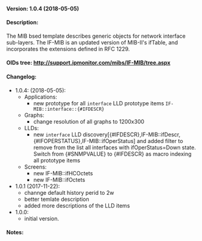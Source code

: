 #### Version: 1.0.4 (2018-05-05)

#### Description:
The MIB bsed template describes generic objects for network interface sub-layers.
The IF-MIB is an updated version of MIB-II's ifTable, and incorporates the extensions defined in RFC 1229.

#### OIDs tree: http://support.ipmonitor.com/mibs/IF-MIB/tree.aspx

#### Changelog:
- 1.0.4: (2018-05-05):
  - Applications:
    - new prototype for all ```interface``` LLD prototype items
      ```IF-MIB::interface::{#IFDESCR}```
  - Graphs:
    - change resolution of all graphs to 1200x300
  - LLDs:
    - new ```interface``` LLD
      discovery[{#IFDESCR},IF-MIB::ifDescr,{#IFOPERSTATUS},IF-MIB::ifOperStatus]
      and added filter to remove from the list all interfaces with
      ifOperStatus=Down state. Switch from {#SNMPVALUE} to {#IFDESCR} as macro
      indexing all prototype items
  - Screens:
    - new IF-MIB::ifHCOctets
    - new IF-MIB::ifOctets
- 1.0.1 (2017-11-22):
  - channge default history perid to 2w
  - better temlate description
  - added more descriptions of the LLD items
- 1.0.0:
  - initial version.

#### Notes:
